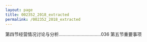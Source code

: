 ```yaml
---
layout: page
title: 002352_2018_extracted
permalink: /002352_2018_extracted
---
```


第四节经营情况讨论与分析.................................036
第五节重要事项